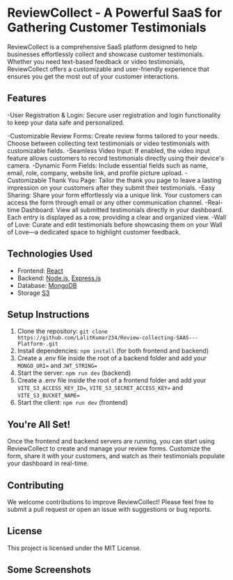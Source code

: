 # ReviewCollect - A Powerful SaaS for Gathering Customer Testimonials

ReviewCollect is a comprehensive SaaS platform designed to help businesses effortlessly collect and showcase customer testimonials. Whether you need text-based feedback or video testimonials, ReviewCollect offers a customizable and user-friendly experience that ensures you get the most out of your customer interactions.

## Features
-User Registration & Login: Secure user registration and login functionality to keep your data safe and personalized.

-Customizable Review Forms: Create review forms tailored to your needs. Choose between collecting text testimonials or video testimonials with customizable fields.
-Seamless Video Input: If enabled, the video input feature allows customers to record testimonials directly using their device's camera.
-Dynamic Form Fields: Include essential fields such as name, email, role, company, website link, and profile picture upload.
-Customizable Thank You Page: Tailor the thank you page to leave a lasting impression on your customers after they submit their testimonials.
-Easy Sharing: Share your form effortlessly via a unique link. Your customers can access the form through email or any other communication channel.
-Real-time Dashboard: View all submitted testimonials directly in your dashboard. Each entry is displayed as a row, providing a clear and organized view.
-Wall of Love: Curate and edit testimonials before showcasing them on your Wall of Love—a dedicated space to highlight customer feedback.


## Technologies Used

- Frontend: [React](https://reactjs.org/)
- Backend: [Node.js](https://nodejs.org/), [Express.js](https://expressjs.com/)
- Database: [MongoDB](https://www.mongodb.com/)
- Storage [S3](https://www.aws.com)

## Setup Instructions

1. Clone the repository: `git clone https://github.com/LalitKumar234/Review-collecting-SAAS---Platform-.git`
2. Install dependencies: `npm install` (for both frontend and backend)
3. Create a .env file inside the root of a backend folder and add your `MONGO_URI=` and `JWT_STRING=`
4. Start the server: `npm run dev` (backend)
5. Create a .env file inside the root of a frontend folder and add your `VITE_S3_ACCESS_KEY_ID=`, `VITE_S3_SECRET_ACCESS_KEY=` and `VITE_S3_BUCKET_NAME=`
6. Start the client: `npm run dev` (frontend)

## You're All Set!

Once the frontend and backend servers are running, you can start using ReviewCollect to create and manage your review forms. Customize the form, share it with your customers, and watch as their testimonials populate your dashboard in real-time.

## Contributing
We welcome contributions to improve ReviewCollect! Please feel free to submit a pull request or open an issue with suggestions or bug reports.

## License
This project is licensed under the MIT License.

## Some Screenshots

